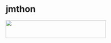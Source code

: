 # jmthon

<p align="left"><a href="https://heroku.com/deploy?template=https://github.com/zsmj762/roz"> <img src="https://img.shields.io/badge/Deploy%20To%20Heroku-purple?style=for-the-badge&logo=heroku" width="320" height="58.45"/></a></p>
